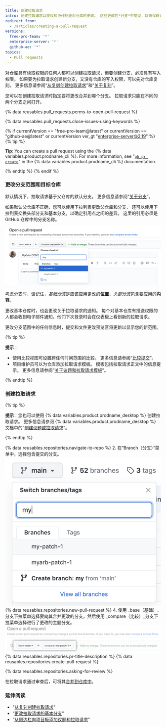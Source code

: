 ```yaml
---
title: 创建拉取请求
intro: 创建拉取请求以提议和协作处理对仓库的更改。 这些更改在*分支*中提议，以确保默认分支只包含已完成和已批准的工作。
redirect_from:
  - /articles/creating-a-pull-request
versions:
  free-pro-team: '*'
  enterprise-server: '*'
  github-ae: '*'
topics:
  - Pull requests
---
```


对仓库具有读取权限的任何人都可以创建拉取请求，但要创建分支，必须具有写入权限。 如果要为拉取请求创建新分支，又没有仓库的写入权限，可以先对仓库复刻。 更多信息请参阅“[从复刻创建拉取请求](/articles/creating-a-pull-request-from-a-fork)”和“[关于复刻](/articles/about-forks)”。

您可以在创建拉取请求时指定要将更改合并到哪个分支。 拉取请求只能在不同的两个分支之间打开。

{% data reusables.pull_requests.perms-to-open-pull-request %}

{% data reusables.pull_requests.close-issues-using-keywords %}

{% if currentVersion == "free-pro-team@latest" or currentVersion == "github-ae@latest" or currentVersion ver_gt "enterprise-server@2.19" %}
{% tip %}

**Tip**: You can create a pull request using the {% data variables.product.prodname_cli %}. For more information, see "[`gh pr create`](https://cli.github.com/manual/gh_pr_create)" in the {% data variables.product.prodname_cli %} documentation.

{% endtip %}
{% endif %}

### 更改分支范围和目标仓库

默认情况下，拉取请求基于父仓库的默认分支。 更多信息请参阅“[关于分支](/github/collaborating-with-issues-and-pull-requests/about-branches#about-the-default-branch)”。

如果默认父仓库不正确，您可以使用下拉列表更改父仓库和分支， 还可以使用下拉列表交换头部分支和基本分支，以确定引用点之间的差异。 这里的引用必须是 GitHub 仓库中的分支名称。

![拉取请求编辑分支](/assets/images/help/pull_requests/pull-request-review-edit-branch.png)

考虑分支时，请记住，*基础分支*是应该应用更改的**位置**，*头部分支*包含要应用的**内容**。

更改基本仓库时，也会更改关于拉取请求的通知。 每个对基本仓库有推送权限的人都会收到电子邮件通知，他们下次登录时会在仪表板上看到新的拉取请求。

更改分支范围中的任何信息时，提交和文件更改预览区将更新以显示您的新范围。

{% tip %}

**提示**：
- 使用比较视图可设置跨任何时间范围的比较。 更多信息请参阅“[比较提交](/github/committing-changes-to-your-project/comparing-commits)”。
- 项目维护员可以为仓库添加拉取请求模板。 模板包括拉取请求正文中的信息提示。 更多信息请参阅“[关于议题和拉取请求模板](/articles/about-issue-and-pull-request-templates)”。

{% endtip %}

### 创建拉取请求

{% tip %}

**提示**：您也可以使用 {% data variables.product.prodname_desktop %} 创建拉取请求。 更多信息请参阅 {% data variables.product.prodname_desktop %} 文档中的“[创建议题或拉取请求](/desktop/contributing-to-projects/creating-an-issue-or-pull-request)”。

{% endtip %}

{% data reusables.repositories.navigate-to-repo %}
2. 在“Branch（分支）”菜单中，选择包含提交的分支。 ![分支下拉菜单](/assets/images/help/pull_requests/branch-dropdown.png)
{% data reusables.repositories.new-pull-request %}
4. 使用 _base（基础）_分支下拉菜单选择要向其合并更改的分支，然后使用 _compare（比较）_分支下拉菜单选择进行了更改的主题分支。 ![用于选择基础和比较分支的下拉菜单](/assets/images/help/pull_requests/choose-base-and-compare-branches.png)
{% data reusables.repositories.pr-title-description %}
{% data reusables.repositories.create-pull-request %}

{% data reusables.repositories.asking-for-review %}

在拉取请求通过审查后，可将其[合并到仓库中](/articles/merging-a-pull-request)。

### 延伸阅读

- "[从复刻创建拉取请求](/articles/creating-a-pull-request-from-a-fork)"
- “[更改拉取请求的基本分支](/articles/changing-the-base-branch-of-a-pull-request)”
- “[从侧边栏向项目板添加议题和拉取请求](/articles/adding-issues-and-pull-requests-to-a-project-board/#adding-issues-and-pull-requests-to-a-project-board-from-the-sidebar)”

